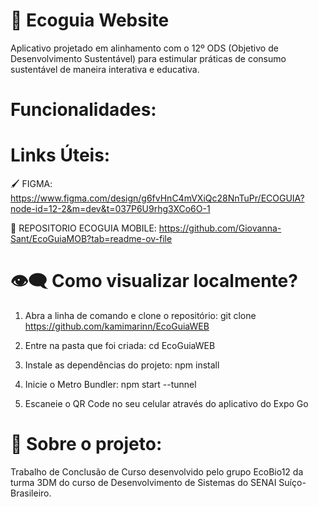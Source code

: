 # 🌳 Ecoguia Website 

Aplicativo projetado em alinhamento com o 12º ODS (Objetivo de Desenvolvimento Sustentável) para estimular práticas de consumo sustentável de maneira interativa e educativa.

# Funcionalidades:

# Links Úteis:
🖌️ FIGMA: https://www.figma.com/design/g6fvHnC4mVXiQc28NnTuPr/ECOGUIA?node-id=12-2&m=dev&t=037P6U9rhg3XCo6O-1

📱 REPOSITORIO ECOGUIA MOBILE: https://github.com/Giovanna-Sant/EcoGuiaMOB?tab=readme-ov-file

#  👁️‍🗨️ Como visualizar localmente?
1. Abra a linha de comando e clone o repositório: git clone https://github.com/kamimarinn/EcoGuiaWEB

2. Entre na pasta que foi criada: cd EcoGuiaWEB

3. Instale as dependências do projeto: npm install

4. Inicie o Metro Bundler: npm start --tunnel

5. Escaneie o QR Code no seu celular através do aplicativo do Expo Go

# 📄 Sobre o projeto:

Trabalho de Conclusão de Curso desenvolvido pelo grupo EcoBio12 da turma 3DM do curso de Desenvolvimento de Sistemas do SENAI Suíço-Brasileiro.
